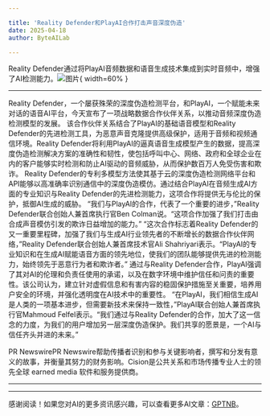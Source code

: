 ```yaml
---

title: 'Reality Defender和PlayAI合作打击声音深度伪造'
date: 2025-04-18
author: ByteAILab

---
```


Reality Defender通过将PlayAI音频数据和语音生成技术集成到实时音频中，增强了AI检测能力。![图片](https://ai-techpark.com/wp-content/uploads/Reality-Def.jpg){ width=60% }

---

Reality Defender，一个屡获殊荣的深度伪造检测平台，和PlayAI，一个赋能未来对话的语音AI平台，今天宣布了一项战略数据合作伙伴关系，以推动音频深度伪造检测模型的发展。
该合作伙伴关系结合了PlayAI的基础语音模型和Reality Defender的先进检测工具，为恶意声音克隆提供高级保护，适用于音频和视频通信环境。Reality Defender将利用PlayAI的逼真语音生成模型产生的数据，提高深度伪造检测解决方案的准确性和韧性，使包括呼叫中心、网络、政府和全球企业在内的客户能够实时检测和防止AI驱动的音频威胁，从而保护数百万人免受伤害和欺诈。
Reality Defender的专利多模型方法使其基于云的深度伪造检测网络平台和API能够以高准确率识别通信中的深度伪造模仿。通过结合PlayAI在音频生成AI方面的专业知识与Reality Defender的先进检测能力，这项合作将提供无与伦比的保护，抵御AI生成的威胁。
“我们与PlayAI的合作，代表了一个重要的进步，”Reality Defender联合创始人兼首席执行官Ben Colman说。“这项合作加强了我们打击由合成声音模仿引发的欺诈日益增加的能力。”
“这次合作标志着Reality Defender的又一重要里程碑，加强了我们与生成AI行业领先者的不断增长的数据合作伙伴网络，”Reality Defender联合创始人兼首席技术官Ali Shahriyari表示。“PlayAI的专业知识和在生成AI赋能语音方面的领先地位，使我们的团队能够提供先进的检测能力，始终领先于恶意行为者和欺诈者。”
通过与Reality Defender合作，PlayAI强调了其对AI的伦理和负责任使用的承诺，以及在数字环境中维护信任和问责的重要性。该公司认为，建立针对虚假信息和有害内容的稳固保护措施至关重要，培养用户安全的环境，并强化透明度在AI技术中的重要性。
“在PlayAI，我们相信生成AI是人类的一项基本进步，但需要新技术来保持一致性，”PlayAI联合创始人兼首席执行官Mahmoud Felfel表示。“我们通过与Reality Defender的合作，加大了这一信念的力度，为我们的用户增加另一层深度伪造保护。我们共享的愿景是，一个AI与信任齐头并进的未来。”

PR NewswirePR Newswire帮助传播者识别和参与关键影响者，撰写和分发有意义的故事，并衡量其努力的财务影响。Cision是公共关系和市场传播专业人士的领先全球 earned media 软件和服务提供商。

---
---
感谢阅读！如果您对AI的更多资讯感兴趣，可以查看更多AI文章：[GPTNB](https://gptnb.com)。